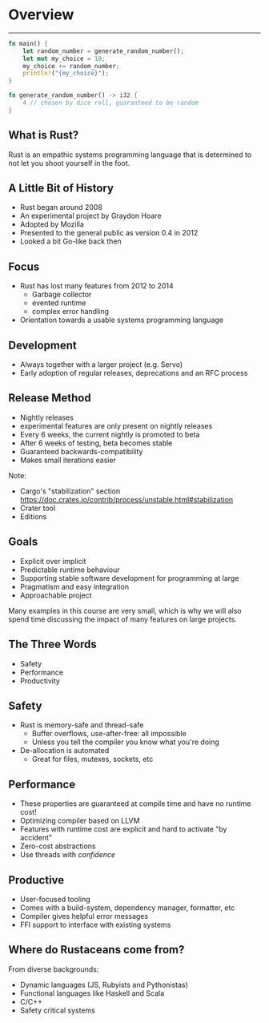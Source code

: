 # Overview

---

```rust []
fn main() {
    let random_number = generate_random_number();
    let mut my_choice = 10;
    my_choice += random_number;
    println!("{my_choice}");
}

fn generate_random_number() -> i32 {
    4 // chosen by dice roll, guaranteed to be random
}
```

## What is Rust?

Rust is an empathic systems programming language that is determined to not let you shoot yourself in the foot.

## A Little Bit of History

-   Rust began around 2008
-   An experimental project by Graydon Hoare
-   Adopted by Mozilla
-   Presented to the general public as version 0.4 in 2012
-   Looked a bit Go-like back then

## Focus

-   Rust has lost many features from 2012 to 2014
    -   Garbage collector
    -   evented runtime
    -   complex error handling
-   Orientation towards a usable systems programming language

## Development

-   Always together with a larger project (e.g. Servo)
-   Early adoption of regular releases, deprecations and an RFC process

## Release Method

-   Nightly releases
-   experimental features are only present on nightly releases
-   Every 6 weeks, the current nightly is promoted to beta
-   After 6 weeks of testing, beta becomes stable
-   Guaranteed backwards-compatibility
-   Makes small iterations easier

Note:

- Cargo's "stabilization" section https://doc.crates.io/contrib/process/unstable.html#stabilization
- Crater tool
- Editions

## Goals

-   Explicit over implicit
-   Predictable runtime behaviour
-   Supporting stable software development for programming at large
-   Pragmatism and easy integration
-   Approachable project

Many examples in this course are very small, which is why we will also
spend time discussing the impact of many features on large projects.

## The Three Words

-   Safety
-   Performance
-   Productivity

## Safety

-   Rust is memory-safe and thread-safe
    - Buffer overflows, use-after-free: all impossible
    - Unless you tell the compiler you know what you're doing
-   De-allocation is automated
    - Great for files, mutexes, sockets, etc

## Performance

-   These properties are guaranteed at compile time and have no runtime
    cost!
-   Optimizing compiler based on LLVM
-   Features with runtime cost are explicit and hard to activate "by
    accident"
-   Zero-cost abstractions
-   Use threads with *confidence*

## Productive

-   User-focused tooling
-   Comes with a build-system, dependency manager, formatter, etc
-   Compiler gives helpful error messages
-   FFI support to interface with existing systems

## Where do Rustaceans come from?

From diverse backgrounds:

-   Dynamic languages (JS, Rubyists and Pythonistas)
-   Functional languages like Haskell and Scala
-   C/C++
-   Safety critical systems
